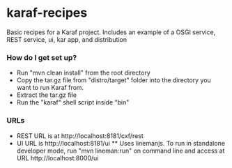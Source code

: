 karaf-recipes
=============

Basic recipes for a Karaf project.  Includes an example of a OSGI service, REST service, ui, kar app, and distribution

### How do I get set up? ###

* Run "mvn clean install" from the root directory
* Copy the tar.gz file from "distro/target" folder into the directory you want to run Karaf from.
* Extract the tar.gz file
* Run the "karaf" shell script inside "bin"

### URLs ###

* REST URL is at http://localhost:8181/cxf/rest
* UI URL is http://localhost:8181/ui
  ** Uses linemanjs.  To run in standalone developer mode, run "mvn lineman:run" on command line and access at URL http://localhost:8000/ui
